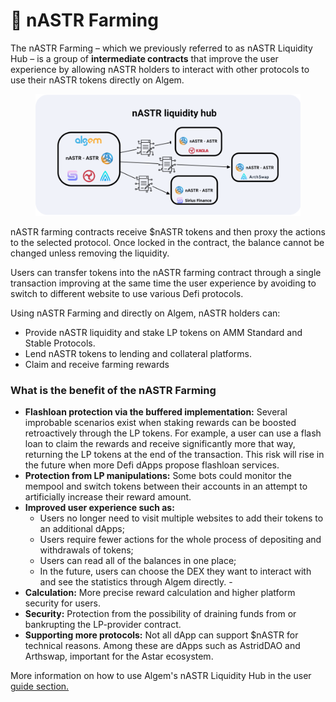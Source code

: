 # 📔 nASTR Farming

The nASTR Farming – which we previously referred to as nASTR Liquidity Hub – is a group of **intermediate contracts** that improve the user experience by allowing nASTR holders to interact with other protocols to use their nASTR tokens directly on Algem.

<figure><img src="../../Thai2/.gitbook/assets/Article.png" alt=""><figcaption></figcaption></figure>

nASTR farming contracts receive $nASTR tokens and then proxy the actions to the selected protocol. Once locked in the contract, the balance cannot be changed unless removing the liquidity.

Users can transfer tokens into the nASTR farming contract through a single transaction improving at the same time the user experience by avoiding to switch to different website to use various Defi protocols.

Using nASTR Farming and directly on Algem, nASTR holders can:&#x20;

* Provide nASTR liquidity and stake LP tokens on AMM Standard and Stable Protocols.&#x20;
* Lend nASTR tokens to lending and collateral platforms.&#x20;
* Claim and receive farming rewards

### What is the benefit of the nASTR Farming

* **Flashloan protection via the buffered implementation:** Several improbable scenarios exist when staking rewards can be boosted retroactively through the LP tokens. For example, a user can use a flash loan to claim the rewards and receive significantly more that way, returning the LP tokens at the end of the transaction. This risk will rise in the future when more Defi dApps propose flashloan services.&#x20;
* **Protection from LP manipulations:** Some bots could monitor the mempool and switch tokens between their accounts in an attempt to artificially increase their reward amount.
* **Improved user experience such as:**&#x20;
  * Users no longer need to visit multiple websites to add their tokens to an additional dApps;&#x20;
  * Users require fewer actions for the whole process of depositing and withdrawals of tokens;&#x20;
  * Users can read all of the balances in one place;&#x20;
  * In the future, users can choose the DEX they want to interact with and see the statistics through Algem directly. -&#x20;
* **Calculation:** More precise reward calculation and higher platform security for users.&#x20;
* **Security:** Protection from the possibility of draining funds from or bankrupting the LP-provider contract.&#x20;
* **Supporting more protocols:** Not all dApp can support $nASTR for technical reasons. Among these are dApps such as AstridDAO and Arthswap, important for the Astar ecosystem.

More information on how to use Algem's nASTR Liquidity Hub in the user [guide section.](../get-started/how-to-use-algems-nastr-farming/)

